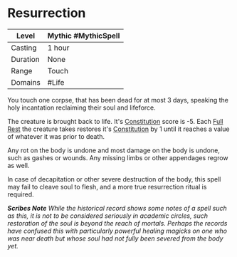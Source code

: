---
---

# Resurrection

|Level|Mythic #MythicSpell|
|-----|-------------------|
|Casting|1 hour|
|Duration|None|
|Range|Touch|
|Domains|\#Life|

You touch one corpse, that has been dead for at most 3 days, speaking the holy incantation reclaiming their soul and lifeforce.

The creature is brought back to life. It's [Constitution](../../../../Player%20Characters/Chosen%20Statistics/Constitution.md) score is -5. Each [Full Rest](../../../../Game%20Procedures/Resting.md#Full%20Rest) the creature takes restores it's [Constitution](../../../../Player%20Characters/Chosen%20Statistics/Constitution.md) by 1 until it reaches a value of whatever it was prior to death.

Any rot on the body is undone and most damage on the body is undone, such as gashes or wounds. Any missing limbs or other appendages regrow as well. 

In case of decapitation or other severe destruction of the body, this spell may fail to cleave soul to flesh, and a more true resurrection ritual is required.

***Scribes Note***
*While the historical record shows some notes of a spell such as this, it is not to be considered seriously in academic circles, such restoration of the soul is beyond the reach of mortals. Perhaps the records have confused this with particularly powerful healing magicks on one who was near death but whose soul had not fully been severed from the body yet.*
